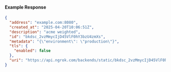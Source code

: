 <!-- Code generated for API Clients. DO NOT EDIT. -->
#### Example Response
```json
{
  "address": "example.com:8080",
  "created_at": "2025-04-20T10:06:51Z",
  "description": "acme weighted",
  "id": "bkdsc_2vzMmycIjD45VlF0hY3bzU4zmXs",
  "metadata": "{\"environment\": \"production\"}",
  "tls": {
    "enabled": false
  },
  "uri": "https://api.ngrok.com/backends/static/bkdsc_2vzMmycIjD45VlF0hY3bzU4zmXs"
}
